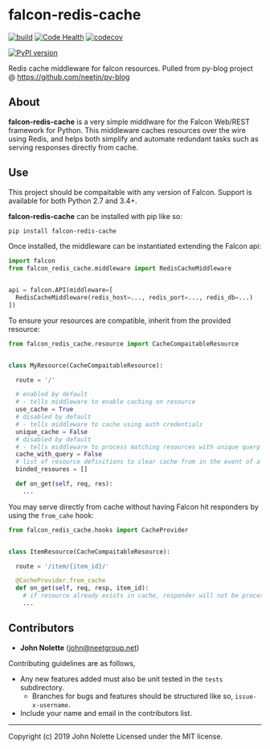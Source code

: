# falcon-redis-cache

[![build](https://travis-ci.org/neetjn/falcon-redis-cache.svg?branch=master)](https://travis-ci.org/neetjn/falcon-redis-cache)
[![Code Health](https://landscape.io/github/neetjn/falcon-redis-cache/master/landscape.svg?style=flat)](https://landscape.io/github/neetjn/falcon-redis-cache/master)
[![codecov](https://codecov.io/gh/neetjn/falcon-redis-cache/branch/master/graph/badge.svg)](https://codecov.io/gh/neetjn/falcon-redis-cache)

[![PyPI version](https://badge.fury.io/py/falcon-redis-cache.svg)](https://badge.fury.io/py/falcon-redis-cache)

Redis cache middleware for falcon resources. Pulled from py-blog project @ https://github.com/neetjn/py-blog

## About

**falcon-redis-cache** is a very simple middlware for the Falcon Web/REST framework for Python. This middleware caches resources over the wire using Redis, and helps both simplify and automate redundant tasks such as serving responses directly from cache.

## Use

This project should be compaitable with any version of Falcon. Support is available for both Python 2.7 and 3.4+.

**falcon-redis-cache** can be installed with pip like so:

```bash
pip install falcon-redis-cache
```

Once installed, the middleware can be instantiated extending the Falcon api:

```python
import falcon
from falcon_redis_cache.middleware import RedisCacheMiddleware


api = falcon.API(middleware=[
  RedisCacheMiddleware(redis_host=..., redis_port=..., redis_db=...)
])
```

To ensure your resources are compatible, inherit from the provided resource:

```python
from falcon_redis_cache.resource import CacheCompaitableResource


class MyResource(CacheCompaitableResource):

  route = '/'

  # enabled by default
  # - tells middleware to enable caching on resource
  use_cache = True
  # disabled by default
  # - tells middleware to cache using auth credentials
  unique_cache = False
  # disabled by default
  # - tells middleware to process matching resources with unique query strings
  cache_with_query = False
  # list of resource definitions to clear cache from in the event of a change
  binded_resoures = []

  def on_get(self, req, res):
    ...

```

You may serve directly from cache without having Falcon hit responders by using the `from_cahe` hook:

```python
from falcon_redis_cache.hooks import CacheProvider


class ItemResource(CacheCompaitableResource):

  route = '/item/{item_id}/'

  @CacheProvider.from_cache
  def on_get(self, req, resp, item_id):
    # if resource already exists in cache, responder will not be processed by Falcon
    ...
```

## Contributors

* **John Nolette** (john@neetgroup.net)

Contributing guidelines are as follows,

* Any new features added must also be unit tested in the `tests` subdirectory.
  * Branches for bugs and features should be structured like so, `issue-x-username`.
* Include your name and email in the contributors list.

---

Copyright (c) 2019 John Nolette Licensed under the MIT license.

